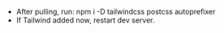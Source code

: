 - After pulling, run: npm i -D tailwindcss postcss autoprefixer
- If Tailwind added now, restart dev server.
